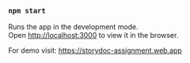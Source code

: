 ### `npm start`

Runs the app in the development mode.\
Open [http://localhost:3000](http://localhost:3000) to view it in the browser.

For demo visit:
https://storydoc-assignment.web.app